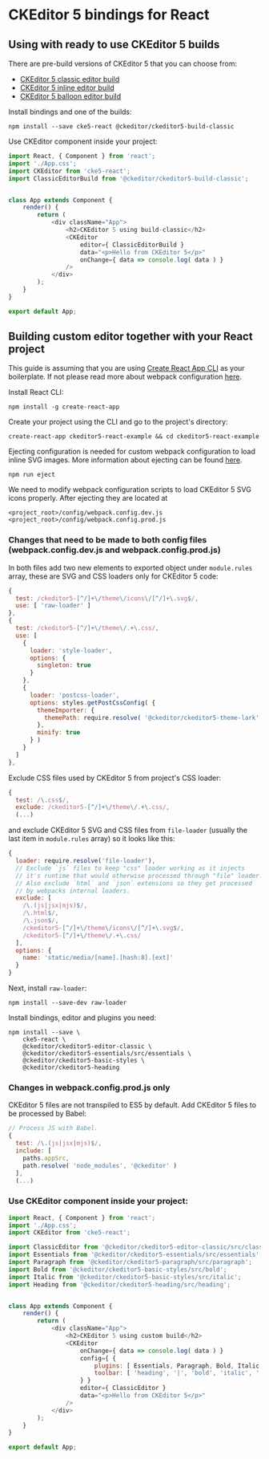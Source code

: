 # CKEditor 5 bindings for React

## Using with ready to use CKEditor 5 builds

There are pre-build versions of CKEditor 5 that you can choose from:
* [CKEditor 5 classic editor build](https://www.npmjs.com/package/@ckeditor/ckeditor5-build-classic)
* [CKEditor 5 inline editor build](https://www.npmjs.com/package/@ckeditor/ckeditor5-build-inline)
* [CKEditor 5 balloon editor build](https://www.npmjs.com/package/@ckeditor/ckeditor5-build-balloon)

Install bindings and one of the builds:

```
npm install --save cke5-react @ckeditor/ckeditor5-build-classic
```

Use CKEditor component inside your project:
```js
import React, { Component } from 'react';
import './App.css';
import CKEditor from 'cke5-react';
import ClassicEditorBuild from '@ckeditor/ckeditor5-build-classic';


class App extends Component {
	render() {
		return (
			<div className="App">
				<h2>CKEditor 5 using build-classic</h2>
				<CKEditor
					editor={ ClassicEditorBuild }
					data="<p>Hello from CKEditor 5</p>"
					onChange={ data => console.log( data ) }
				/>
			</div>
		);
	}
}

export default App;	
```

## Building custom editor together with your React project

This guide is assuming that you are using [Create React App CLI](https://github.com/facebook/create-react-app) as your 
boilerplate. If not please read more about webpack configuration [here](https://docs.ckeditor.com/ckeditor5/latest/framework/guides/quick-start.html#lets-start).

Install React CLI:
``` 
npm install -g create-react-app
```

Create your project using the CLI and go to the project's directory:
```
create-react-app ckeditor5-react-example && cd ckeditor5-react-example
```

Ejecting configuration is needed for custom webpack configuration to load inline SVG images. 
More information about ejecting can be found [here](https://github.com/facebook/create-react-app/blob/master/packages/react-scripts/template/README.md#npm-run-eject).

```
npm run eject
```

We need to modify webpack configuration scripts to load CKEditor 5 SVG icons properly. After ejecting they are located at
```
<project_root>/config/webpack.config.dev.js
<project_root>/config/webpack.config.prod.js
```

### Changes that need to be made to both config files (webpack.config.dev.js and webpack.config.prod.js)

In both files add two new elements to exported object under `module.rules` array, these are SVG and CSS loaders only for CKEditor 5 code:
```js 
{
  test: /ckeditor5-[^/]+\/theme\/icons\/[^/]+\.svg$/,
  use: [ 'raw-loader' ]
},
{
  test: /ckeditor5-[^/]+\/theme\/.+\.css/,
  use: [
    {
      loader: 'style-loader',
      options: {
        singleton: true
      }
    },
    {
      loader: 'postcss-loader',
      options: styles.getPostCssConfig( {
        themeImporter: {
          themePath: require.resolve( '@ckeditor/ckeditor5-theme-lark' )
        },
        minify: true
      } )
    }
  ]
},
```

Exclude CSS files used by CKEditor 5 from project's CSS loader:

```js
{
  test: /\.css$/,
  exclude: /ckeditor5-[^/]+\/theme\/.+\.css/,
  (...)
```

and exclude CKEditor 5 SVG and CSS files from `file-loader` (usually the last item in `module.rules` array) so it looks like this:

```js
{
  loader: require.resolve('file-loader'),
  // Exclude `js` files to keep "css" loader working as it injects
  // it's runtime that would otherwise processed through "file" loader.
  // Also exclude `html` and `json` extensions so they get processed
  // by webpacks internal loaders.
  exclude: [
  	/\.(js|jsx|mjs)$/, 
  	/\.html$/, 
  	/\.json$/, 
  	/ckeditor5-[^/]+\/theme\/icons\/[^/]+\.svg$/,
  	/ckeditor5-[^/]+\/theme\/.+\.css/
  ],
  options: {
    name: 'static/media/[name].[hash:8].[ext]'
  }
}
```

Next, install `raw-loader`:
``` 
npm install --save-dev raw-loader
```

Install bindings, editor and plugins you need:

``` 
npm install --save \ 
	cke5-react \ 
	@ckeditor/ckeditor5-editor-classic \
	@ckeditor/ckeditor5-essentials/src/essentials \
	@ckeditor/ckeditor5-basic-styles \
	@ckeditor/ckeditor5-heading
```

### Changes in webpack.config.prod.js only
CKEditor 5 files are not transpiled to ES5 by default. Add CKEditor 5 files to be processed by Babel:

```js
// Process JS with Babel.
{
  test: /\.(js|jsx|mjs)$/,
  include: [ 
    paths.appSrc,
    path.resolve( 'node_modules', '@ckeditor' )
  ],
  (...)
```


### Use CKEditor component inside your project:

```js
import React, { Component } from 'react';
import './App.css';
import CKEditor from 'cke5-react';

import ClassicEditor from '@ckeditor/ckeditor5-editor-classic/src/classiceditor';
import Essentials from '@ckeditor/ckeditor5-essentials/src/essentials';
import Paragraph from '@ckeditor/ckeditor5-paragraph/src/paragraph';
import Bold from '@ckeditor/ckeditor5-basic-styles/src/bold';
import Italic from '@ckeditor/ckeditor5-basic-styles/src/italic';
import Heading from '@ckeditor/ckeditor5-heading/src/heading';


class App extends Component {
	render() {
		return (
			<div className="App">
				<h2>CKEditor 5 using custom build</h2>
				<CKEditor
					onChange={ data => console.log( data ) }
					config={ {
						plugins: [ Essentials, Paragraph, Bold, Italic, Heading ],
						toolbar: [ 'heading', '|', 'bold', 'italic', '|', 'undo', 'redo', ]
					} }
					editor={ ClassicEditor }
					data="<p>Hello from CKEditor 5</p>"
				/>
			</div>
		);
	}
}

export default App;
```
